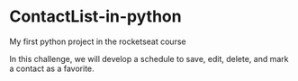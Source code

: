 # ContactList-in-python
My first python project in the rocketseat course


In this challenge, we will develop a schedule to save, edit, delete, and mark a contact as a favorite.
